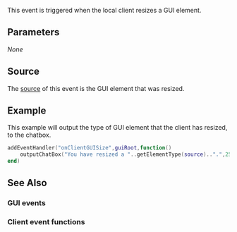 This event is triggered when the local client resizes a GUI element.

Parameters
----------

*None*

Source
------

The [source](/docs/event_system#Event_source.md "wikilink") of this event is the GUI element that was resized.

Example
-------

This example will output the type of GUI element that the client has resized, to the chatbox.

``` lua
addEventHandler("onClientGUISize",guiRoot,function()
    outputChatBox("You have resized a "..getElementType(source)..".",255,255,0)
end)
```

See Also
--------

### GUI events

### Client event functions
